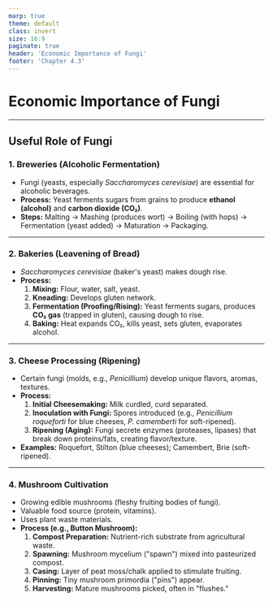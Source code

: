 ```yaml
---
marp: true
theme: default
class: invert
size: 16:9
paginate: true
header: 'Economic Importance of Fungi'
footer: 'Chapter 4.3'
---
```


# Economic Importance of Fungi

---

## Useful Role of Fungi

### 1. Breweries (Alcoholic Fermentation)

*   Fungi (yeasts, especially *Saccharomyces cerevisiae*) are essential for alcoholic beverages.
*   **Process:** Yeast ferments sugars from grains to produce **ethanol (alcohol)** and **carbon dioxide (CO₂)**.
*   **Steps:** Malting → Mashing (produces wort) → Boiling (with hops) → Fermentation (yeast added) → Maturation → Packaging.

---

### 2. Bakeries (Leavening of Bread)

*   *Saccharomyces cerevisiae* (baker's yeast) makes dough rise.
*   **Process:**
    1.  **Mixing:** Flour, water, salt, yeast.
    2.  **Kneading:** Develops gluten network.
    3.  **Fermentation (Proofing/Rising):** Yeast ferments sugars, produces **CO₂ gas** (trapped in gluten), causing dough to rise.
    4.  **Baking:** Heat expands CO₂, kills yeast, sets gluten, evaporates alcohol.

---

### 3. Cheese Processing (Ripening)

*   Certain fungi (molds, e.g., *Penicillium*) develop unique flavors, aromas, textures.
*   **Process:**
    1.  **Initial Cheesemaking:** Milk curdled, curd separated.
    2.  **Inoculation with Fungi:** Spores introduced (e.g., *Penicillium roqueforti* for blue cheeses, *P. camemberti* for soft-ripened).
    3.  **Ripening (Aging):** Fungi secrete enzymes (proteases, lipases) that break down proteins/fats, creating flavor/texture.
*   **Examples:** Roquefort, Stilton (blue cheeses); Camembert, Brie (soft-ripened).

---

### 4. Mushroom Cultivation

*   Growing edible mushrooms (fleshy fruiting bodies of fungi).
*   Valuable food source (protein, vitamins).
*   Uses plant waste materials.
*   **Process (e.g., Button Mushroom):**
    1.  **Compost Preparation:** Nutrient-rich substrate from agricultural waste.
    2.  **Spawning:** Mushroom mycelium ("spawn") mixed into pasteurized compost.
    3.  **Casing:** Layer of peat moss/chalk applied to stimulate fruiting.
    4.  **Pinning:** Tiny mushroom primordia ("pins") appear.
    5.  **Harvesting:** Mature mushrooms picked, often in "flushes."
